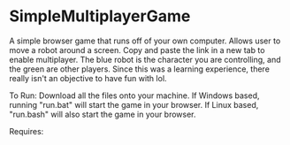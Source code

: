 # SimpleMultiplayerGame
A simple browser game that runs off of your own computer. Allows user to move a robot around a screen. Copy and paste the link in a new tab to enable multiplayer. The blue robot is the character you are controlling, and the green are other players. Since this was a learning experience, there really isn't an objective to have fun with lol.

To Run:
Download all the files onto your machine. If Windows based, running "run.bat" will start the game in your browser. If Linux based, "run.bash" will also start the game in your browser.

Requires:
